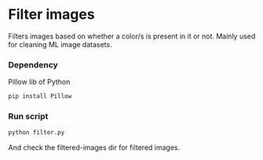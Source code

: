 # Filter images
Filters images based on whether a color/s is present in it or not. Mainly used for cleaning ML image datasets.

### Dependency
Pillow lib of Python
```bash
pip install Pillow

```
### Run script
```bash
python filter.py

```
And check the filtered-images dir for filtered images.